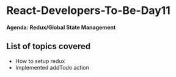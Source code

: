# React-Developers-To-Be-Day11
**Agenda: Redux/Global State Management**
## List of topics covered
* How to setup redux
* Implemented addTodo action
